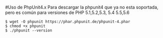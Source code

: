 #Uso de PhpUnit4.x
Para descargar la phpunit4 que ya no esta soportada, pero es común para versiones
de PHP 5.1,5.2,5.3, 5.4 5.5,5.6
```
$ wget -O phpunit https://phar.phpunit.de/phpunit-4.phar
$ chmod +x phpunit
$ ./phpunit --version
```
